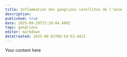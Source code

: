 ```yaml
---
title: Inflammation des ganglions satellites de l'anse
description: 
published: true
date: 2025-09-29T17:29:04.490Z
tags: ganglions
editor: markdown
dateCreated: 2025-08-01T06:54:53.441Z
---
```



Your content here